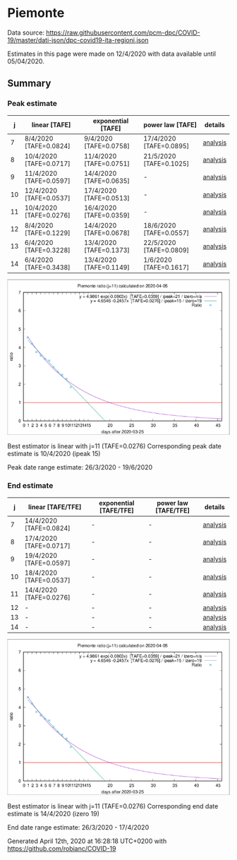 # Piemonte


Data source: https://raw.githubusercontent.com/pcm-dpc/COVID-19/master/dati-json/dpc-covid19-ita-regioni.json

Estimates in this page were made on 12/4/2020 with data available until 05/04/2020.


## Summary 

### Peak estimate 
|j|linear [TAFE]|exponential [TAFE]|power law [TAFE]|details|
|---|----|-----------|---------|-------|
|7|8/4/2020 [TAFE=0.0824]|9/4/2020 [TAFE=0.0758]|17/4/2020 [TAFE=0.0895]|[analysis](COVID-19_piemonte_j7_2020-04-05.md)|
|8|10/4/2020 [TAFE=0.0717]|11/4/2020 [TAFE=0.0751]|21/5/2020 [TAFE=0.1025]|[analysis](COVID-19_piemonte_j8_2020-04-05.md)|
|9|11/4/2020 [TAFE=0.0597]|14/4/2020 [TAFE=0.0635]|-|[analysis](COVID-19_piemonte_j9_2020-04-05.md)|
|10|12/4/2020 [TAFE=0.0537]|17/4/2020 [TAFE=0.0513]|-|[analysis](COVID-19_piemonte_j10_2020-04-05.md)|
|11|10/4/2020 [TAFE=0.0276]|16/4/2020 [TAFE=0.0359]|-|[analysis](COVID-19_piemonte_j11_2020-04-05.md)|
|12|8/4/2020 [TAFE=0.1229]|14/4/2020 [TAFE=0.0678]|18/6/2020 [TAFE=0.0557]|[analysis](COVID-19_piemonte_j12_2020-04-05.md)|
|13|6/4/2020 [TAFE=0.3228]|13/4/2020 [TAFE=0.1373]|22/5/2020 [TAFE=0.0809]|[analysis](COVID-19_piemonte_j13_2020-04-05.md)|
|14|6/4/2020 [TAFE=0.3438]|13/4/2020 [TAFE=0.1149]|1/6/2020 [TAFE=0.1617]|[analysis](COVID-19_piemonte_j14_2020-04-05.md)|

![best peak estimate](COVID-19_piemonte_j11_2020-04-05.png)

Best estimator is linear with j=11 (TAFE=0.0276)
Corresponding peak date estimate is 10/4/2020 (ipeak 15)


Peak date range estimate: 26/3/2020 - 19/6/2020

### End estimate 
|j|linear [TAFE/TFE]|exponential [TAFE/TFE]|power law [TAFE/TFE]|details|
|---|----|-----------|---------|-------|
|7|14/4/2020 [TAFE=0.0824]|-|-|[analysis](COVID-19_piemonte_j7_2020-04-05.md)|
|8|17/4/2020 [TAFE=0.0717]|-|-|[analysis](COVID-19_piemonte_j8_2020-04-05.md)|
|9|19/4/2020 [TAFE=0.0597]|-|-|[analysis](COVID-19_piemonte_j9_2020-04-05.md)|
|10|18/4/2020 [TAFE=0.0537]|-|-|[analysis](COVID-19_piemonte_j10_2020-04-05.md)|
|11|14/4/2020 [TAFE=0.0276]|-|-|[analysis](COVID-19_piemonte_j11_2020-04-05.md)|
|12|-|-|-|[analysis](COVID-19_piemonte_j12_2020-04-05.md)|
|13|-|-|-|[analysis](COVID-19_piemonte_j13_2020-04-05.md)|
|14|-|-|-|[analysis](COVID-19_piemonte_j14_2020-04-05.md)|

![best zero estimate](COVID-19_piemonte_j11_2020-04-05.png)

Best estimator is linear with j=11 (TAFE=0.0276)
Corresponding end date estimate is 14/4/2020 (izero 19)


End date range estimate: 26/3/2020 - 17/4/2020

Generated April 12th, 2020 at 16:28:18 UTC+0200 with https://github.com/robianc/COVID-19
